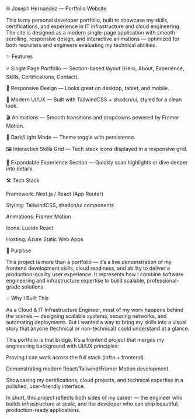 🌐 Joseph Hernandez — Portfolio Website

This is my personal developer portfolio, built to showcase my skills, certifications, and experience in IT infrastructure and cloud engineering. The site is designed as a modern single-page application with smooth scrolling, responsive design, and interactive animations — optimized for both recruiters and engineers evaluating my technical abilities.

✨ Features

⚡ Single Page Portfolio — Section-based layout (Hero, About, Experience, Skills, Certifications, Contact).

📱 Responsive Design — Looks great on desktop, tablet, and mobile.

🎨 Modern UI/UX — Built with TailwindCSS + shadcn/ui, styled for a clean look.

🎬 Animations — Smooth transitions and dropdowns powered by Framer Motion.

🌙 Dark/Light Mode — Theme toggle with persistence.

🖼️ Interactive Skills Grid — Tech stack icons displayed in a responsive grid.

📂 Expandable Experience Section — Quickly scan highlights or dive deeper into details.

🛠️ Tech Stack

Framework: Next.js / React (App Router)

Styling: TailwindCSS, shadcn/ui components

Animations: Framer Motion

Icons: Lucide React

Hosting: Azure Static Web Apps

📌 Purpose

This project is more than a portfolio — it’s a live demonstration of my frontend development skills, cloud readiness, and ability to deliver a production-quality user experience. It represents how I combine software engineering and infrastructure expertise to build scalable, professional-grade solutions.

💡 Why I Built This

As a Cloud & IT Infrastructure Engineer, most of my work happens behind the scenes — designing scalable systems, securing networks, and automating deployments. But I wanted a way to bring my skills into a visual story that anyone (technical or non-technical) could understand at a glance.

This portfolio is that bridge. It’s a frontend project that merges my engineering background with UI/UX principles:

Proving I can work across the full stack (infra + frontend).

Demonstrating modern React/Tailwind/Framer Motion development.

Showcasing my certifications, cloud projects, and technical expertise in a polished, user-friendly interface.

In short, this project reflects both sides of my career — the engineer who builds infrastructure at scale, and the developer who can ship beautiful, production-ready applications.
